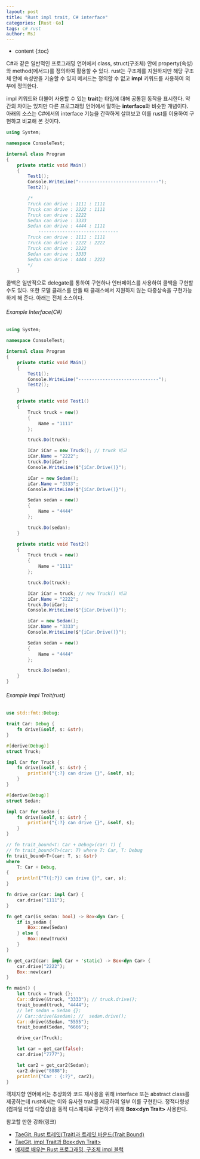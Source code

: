 ```yaml
---
layout: post
title: "Rust impl trait, C# interface"
categories: [RustㆍGo]
tags: c# rust
author: MsJ
---
```


* content
{:toc}

C#과 같은 일반적인 프로그래밍 언어에서 class, struct(구조체) 안에 property(속성)와 method(메서드)를 정의하여 활용할 수 있다. rust는 구조체를 지원하지만 해당 구조체 안에 속성만을 기술할 수 있지 메서드는 정의할 수 없고 **impl** 키워드를 사용하여 외부에 정의한다.

impl 키워드와 더불어 사용할 수 있는 **trait**는 타입에 대해 공통된 동작을 표시한다. 약간의 차이는 있지만 다른 프로그래밍 언어에서 말하는 **interface**와 비슷한 개념이다. 아래의 소스는 C#에서의 interface 기능을 간략하게 살펴보고 이를 rust를 이용하여 구현하고 비교해 본 것이다.

```cs
using System;

namespace ConsoleTest;

internal class Program
{
    private static void Main()
    {
        Test1();
        Console.WriteLine("------------------------------");
        Test2();

        /*
        Truck can drive : 1111 : 1111
        Truck can drive : 2222 : 1111
        Truck can drive : 2222
        Sedan can drive : 3333
        Sedan can drive : 4444 : 1111
            ------------------------------
        Truck can drive : 1111 : 1111
        Truck can drive : 2222 : 2222
        Truck can drive : 2222
        Sedan can drive : 3333
        Sedan can drive : 4444 : 2222
        */
    }
```

콜백은 일반적으로 delegate를 통하여 구현하나 인터페이스를 사용하여 콜백을 구현할 수도 있다. 또한 모델 클래스를 만들 때 클래스에서 지원하지 않는 다중상속을 구현가능하게 해 준다. 아래는 전체 소스이다.





###### Example Interface(C#)

```cs
using System;

namespace ConsoleTest;

internal class Program
{
    private static void Main()
    {
        Test1();
        Console.WriteLine("------------------------------");
        Test2();
    }

    private static void Test1()
    {
        Truck truck = new()
        {
            Name = "1111"
        };

        truck.Do(truck);

        ICar iCar = new Truck(); // truck 비교
        iCar.Name = "2222";
        truck.Do(iCar);
        Console.WriteLine($"{iCar.Drive()}");

        iCar = new Sedan();
        iCar.Name = "3333";
        Console.WriteLine($"{iCar.Drive()}");

        Sedan sedan = new()
        {
            Name = "4444"
        };

        truck.Do(sedan);
    }

    private static void Test2()
    {
        Truck truck = new()
        {
            Name = "1111"
        };

        truck.Do(truck);

        ICar iCar = truck; // new Truck() 비교
        iCar.Name = "2222";
        truck.Do(iCar);
        Console.WriteLine($"{iCar.Drive()}");

        iCar = new Sedan();
        iCar.Name = "3333";
        Console.WriteLine($"{iCar.Drive()}");

        Sedan sedan = new()
        {
            Name = "4444"
        };

        truck.Do(sedan);
    }
}
```

###### Example Impl Trait(rust)

```rust
use std::fmt::Debug;

trait Car: Debug {
    fn drive(&self, s: &str);
}

#[derive(Debug)]
struct Truck;

impl Car for Truck {
    fn drive(&self, s: &str) {
        println!("{:?} can drive {}", &self, s);
    }
}

#[derive(Debug)]
struct Sedan;

impl Car for Sedan {
    fn drive(&self, s: &str) {
        println!("{:?} can drive {}", &self, s);
    }
}

// fn trait_bound<T: Car + Debug>(car: T) {
// fn trait_bound<T>(car: T) where T: Car, T: Debug
fn trait_bound<T>(car: T, s: &str)
where
    T: Car + Debug,
{
    println!("T({:?}) can drive {}", car, s);
}

fn drive_car(car: impl Car) {
    car.drive("1111");
}

fn get_car(is_sedan: bool) -> Box<dyn Car> {
    if is_sedan {
        Box::new(Sedan)
    } else {
        Box::new(Truck)
    }
}

fn get_car2(car: impl Car + 'static) -> Box<dyn Car> {
    car.drive("2222");
    Box::new(car)
}

fn main() {
    let truck = Truck {};
    Car::drive(&truck, "3333"); // truck.drive();
    trait_bound(truck, "4444");
    // let sedan = Sedan {};
    // Car::drive(&sedan); //  sedan.drive();
    Car::drive(&Sedan, "5555");
    trait_bound(Sedan, "6666");

    drive_car(Truck);

    let car = get_car(false);
    car.drive("7777");

    let car2 = get_car2(Sedan);
    car2.drive("8888");
    println!("Car : {:?}", car2);
}
```

객체지향 언어에서는 추상화와 코드 재사용을 위해 interface 또는 abstract class를 제공하는데 rust에서는 이와 유사한 trait를 제공하여 일부 이를 구현한다. 정적다형성(컴파일 타임 다형성)을 동적 디스패치로 구현하기 위해 **Box\<dyn Trait\>** 사용한다.

참고할 만한 강좌(링크)
* [TaeGit, Rust 트레잇(Trait)과 트레잇 바운드(Trait Bound)](https://taegit.tistory.com/8)
* [TaeGit, impl Trait과 Box\<dyn Trait\>](https://taegit.tistory.com/21)
* [예제로 배우는 Rust 프로그래밍, 구조체 impl 블럭](http://rust-lang.xyz/rust/article/14-%EA%B5%AC%EC%A1%B0%EC%B2%B4-impl-%EB%B8%94%EB%9F%AD)
